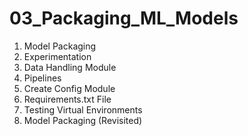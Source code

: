 # 03_Packaging_ML_Models

1. Model Packaging
2. Experimentation
3. Data Handling Module
4. Pipelines
5. Create Config Module
6. Requirements.txt File
7. Testing Virtual Environments
8. Model Packaging (Revisited)
